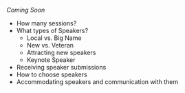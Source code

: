 *Coming Soon*  
- How many sessions?  
- What types of Speakers?  
    - Local vs. Big Name
    - New vs. Veteran  
    - Attracting new speakers  
    - Keynote Speaker  
- Receiving speaker submissions  
- How to choose speakers  
- Accommodating speakers and communication with them 

